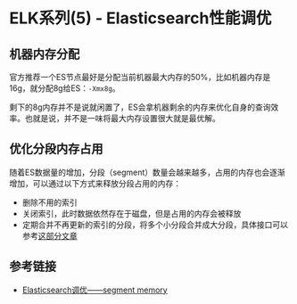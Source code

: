 # ELK系列(5) - Elasticsearch性能调优

## 机器内存分配

官方推荐一个ES节点最好是分配当前机器最大内存的50%，比如机器内存是16g，就分配8g给ES：`-Xmx8g`。

剩下的8g内存并不是说就闲置了，ES会拿机器剩余的内存来优化自身的查询效率。也就是说，并不是一味将最大内存设置很大就是最优解。
<!--more-->

## 优化分段内存占用

随着ES数据量的增加，分段（segment）数量会越来越多，占用的内存也会逐渐增加，可以通过以下方式来释放分段占用的内存：

* 删除不用的索引
* 关闭索引，此时数据依然存在于磁盘，但是占用的内存会被释放
* 定期合并不再更新的索引的分段，将多个小分段合并成大分段，具体接口可以参考[这部分文章](https://lewky.cn/posts/elk-4/#分段接口)

## 参考链接

* [Elasticsearch调优——segment memory](https://my.oschina.net/fufangchun/blog/1541156)